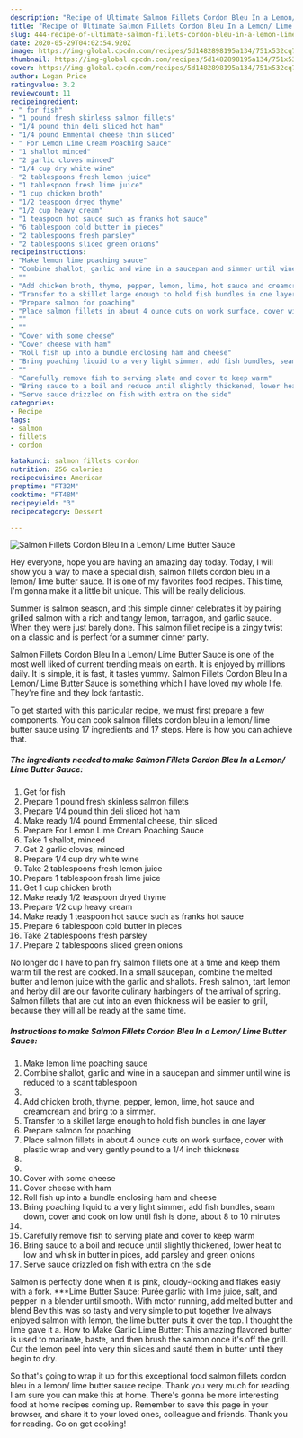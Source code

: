 ```yaml
---
description: "Recipe of Ultimate Salmon Fillets Cordon Bleu In a Lemon/ Lime Butter Sauce"
title: "Recipe of Ultimate Salmon Fillets Cordon Bleu In a Lemon/ Lime Butter Sauce"
slug: 444-recipe-of-ultimate-salmon-fillets-cordon-bleu-in-a-lemon-lime-butter-sauce
date: 2020-05-29T04:02:54.920Z
image: https://img-global.cpcdn.com/recipes/5d1482898195a134/751x532cq70/salmon-fillets-cordon-bleu-in-a-lemon-lime-butter-sauce-recipe-main-photo.jpg
thumbnail: https://img-global.cpcdn.com/recipes/5d1482898195a134/751x532cq70/salmon-fillets-cordon-bleu-in-a-lemon-lime-butter-sauce-recipe-main-photo.jpg
cover: https://img-global.cpcdn.com/recipes/5d1482898195a134/751x532cq70/salmon-fillets-cordon-bleu-in-a-lemon-lime-butter-sauce-recipe-main-photo.jpg
author: Logan Price
ratingvalue: 3.2
reviewcount: 11
recipeingredient:
- " for fish"
- "1 pound fresh skinless salmon fillets"
- "1/4 pound thin deli sliced hot ham"
- "1/4 pound Emmental cheese thin sliced"
- " For Lemon Lime Cream Poaching Sauce"
- "1 shallot minced"
- "2 garlic cloves minced"
- "1/4 cup dry white wine"
- "2 tablespoons fresh lemon juice"
- "1 tablespoon fresh lime juice"
- "1 cup chicken broth"
- "1/2 teaspoon dryed thyme"
- "1/2 cup heavy cream"
- "1 teaspoon hot sauce such as franks hot sauce"
- "6 tablespoon cold butter in pieces"
- "2 tablespoons fresh parsley"
- "2 tablespoons sliced green onions"
recipeinstructions:
- "Make lemon lime poaching sauce"
- "Combine shallot, garlic and wine in a saucepan and simmer until wine is reduced to a scant tablespoon"
- ""
- "Add chicken broth, thyme, pepper, lemon, lime, hot sauce and creamcream and bring to a simmer."
- "Transfer to a skillet large enough to hold fish bundles in one layer"
- "Prepare salmon for poaching"
- "Place salmon fillets in about 4 ounce cuts on work surface, cover with plastic wrap and very gently pound to a 1/4 inch thickness"
- ""
- ""
- "Cover with some cheese"
- "Cover cheese with ham"
- "Roll fish up into a bundle enclosing ham and cheese"
- "Bring poaching liquid to a very light simmer, add fish bundles, seam down, cover and cook on low until fish is done, about 8 to 10 minutes"
- ""
- "Carefully remove fish to serving plate and cover to keep warm"
- "Bring sauce to a boil and reduce until slightly thickened, lower heat to low and whisk in butter in pices, add parsley and green onions"
- "Serve sauce drizzled on fish with extra on the side"
categories:
- Recipe
tags:
- salmon
- fillets
- cordon

katakunci: salmon fillets cordon 
nutrition: 256 calories
recipecuisine: American
preptime: "PT32M"
cooktime: "PT48M"
recipeyield: "3"
recipecategory: Dessert

---
```



![Salmon Fillets Cordon Bleu In a Lemon/ Lime Butter Sauce](https://img-global.cpcdn.com/recipes/5d1482898195a134/751x532cq70/salmon-fillets-cordon-bleu-in-a-lemon-lime-butter-sauce-recipe-main-photo.jpg)

Hey everyone, hope you are having an amazing day today. Today, I will show you a way to make a special dish, salmon fillets cordon bleu in a lemon/ lime butter sauce. It is one of my favorites food recipes. This time, I'm gonna make it a little bit unique. This will be really delicious.

Summer is salmon season, and this simple dinner celebrates it by pairing grilled salmon with a rich and tangy lemon, tarragon, and garlic sauce. When they were just barely done. This salmon fillet recipe is a zingy twist on a classic and is perfect for a summer dinner party.

Salmon Fillets Cordon Bleu In a Lemon/ Lime Butter Sauce is one of the most well liked of current trending meals on earth. It is enjoyed by millions daily. It is simple, it is fast, it tastes yummy. Salmon Fillets Cordon Bleu In a Lemon/ Lime Butter Sauce is something which I have loved my whole life. They're fine and they look fantastic.


To get started with this particular recipe, we must first prepare a few components. You can cook salmon fillets cordon bleu in a lemon/ lime butter sauce using 17 ingredients and 17 steps. Here is how you can achieve that.

<!--inarticleads1-->

##### The ingredients needed to make Salmon Fillets Cordon Bleu In a Lemon/ Lime Butter Sauce:

1. Get  for fish
1. Prepare 1 pound fresh skinless salmon fillets
1. Prepare 1/4 pound thin deli sliced hot ham
1. Make ready 1/4 pound Emmental cheese, thin sliced
1. Prepare  For Lemon Lime Cream Poaching Sauce
1. Take 1 shallot, minced
1. Get 2 garlic cloves, minced
1. Prepare 1/4 cup dry white wine
1. Take 2 tablespoons fresh lemon juice
1. Prepare 1 tablespoon fresh lime juice
1. Get 1 cup chicken broth
1. Make ready 1/2 teaspoon dryed thyme
1. Prepare 1/2 cup heavy cream
1. Make ready 1 teaspoon hot sauce such as franks hot sauce
1. Prepare 6 tablespoon cold butter in pieces
1. Take 2 tablespoons fresh parsley
1. Prepare 2 tablespoons sliced green onions


No longer do I have to pan fry salmon fillets one at a time and keep them warm till the rest are cooked. In a small saucepan, combine the melted butter and lemon juice with the garlic and shallots. Fresh salmon, tart lemon and herby dill are our favorite culinary harbingers of the arrival of spring. Salmon fillets that are cut into an even thickness will be easier to grill, because they will all be ready at the same time. 

<!--inarticleads2-->

##### Instructions to make Salmon Fillets Cordon Bleu In a Lemon/ Lime Butter Sauce:

1. Make lemon lime poaching sauce
1. Combine shallot, garlic and wine in a saucepan and simmer until wine is reduced to a scant tablespoon
1. 
1. Add chicken broth, thyme, pepper, lemon, lime, hot sauce and creamcream and bring to a simmer.
1. Transfer to a skillet large enough to hold fish bundles in one layer
1. Prepare salmon for poaching
1. Place salmon fillets in about 4 ounce cuts on work surface, cover with plastic wrap and very gently pound to a 1/4 inch thickness
1. 
1. 
1. Cover with some cheese
1. Cover cheese with ham
1. Roll fish up into a bundle enclosing ham and cheese
1. Bring poaching liquid to a very light simmer, add fish bundles, seam down, cover and cook on low until fish is done, about 8 to 10 minutes
1. 
1. Carefully remove fish to serving plate and cover to keep warm
1. Bring sauce to a boil and reduce until slightly thickened, lower heat to low and whisk in butter in pices, add parsley and green onions
1. Serve sauce drizzled on fish with extra on the side


Salmon is perfectly done when it is pink, cloudy-looking and flakes easiy with a fork. ***Lime Butter Sauce: Purée garlic with lime juice, salt, and pepper in a blender until smooth. With motor running, add melted butter and blend Bev this was so tasty and very simple to put together Ive always enjoyed salmon with lemon, the lime butter puts it over the top. I thought the lime gave it a. How to Make Garlic Lime Butter: This amazing flavored butter is used to marinate, baste, and then brush the salmon once it&#39;s off the grill. Cut the lemon peel into very thin slices and sauté them in butter until they begin to dry. 

So that's going to wrap it up for this exceptional food salmon fillets cordon bleu in a lemon/ lime butter sauce recipe. Thank you very much for reading. I am sure you can make this at home. There's gonna be more interesting food at home recipes coming up. Remember to save this page in your browser, and share it to your loved ones, colleague and friends. Thank you for reading. Go on get cooking!
